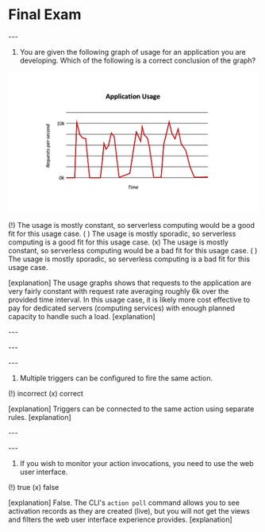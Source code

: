 <!--
#
# Licensed to the Apache Software Foundation (ASF) under one or more
# contributor license agreements.  See the NOTICE file distributed with
# this work for additional information regarding copyright ownership.
# The ASF licenses this file to You under the Apache License, Version 2.0
# (the "License"); you may not use this file except in compliance with
# the License.  You may obtain a copy of the License at
#
#     http://www.apache.org/licenses/LICENSE-2.0
#
# Unless required by applicable law or agreed to in writing, software
# distributed under the License is distributed on an "AS IS" BASIS,
# WITHOUT WARRANTIES OR CONDITIONS OF ANY KIND, either express or implied.
# See the License for the specific language governing permissions and
# limitations under the License.
#
-->

# Final Exam

--- <!-- EX0 -->

1. You are given the following graph of usage for an application you are developing. Which of the following is a correct conclusion of the graph?

![Application Usage Graph](ex0-what-is-serverless/images/101-ex0-review-question-request-graph-1.png)

<!-- <img width="80%" src="/static/101-ex0-review-question-request-graph-2.png"/> -->

(!) The usage is mostly constant, so serverless computing would be a good fit for this usage case.
( ) The usage is mostly sporadic, so serverless computing is a good fit for this usage case.
(x) The usage is mostly constant, so serverless computing would be a bad fit for this usage case.
( ) The usage is mostly sporadic, so serverless computing is a bad fit for this usage case.

[explanation]
The usage graphs shows that requests to the application are very fairly constant with request rate averaging roughly 6k over the provided time interval. In this usage case, it is likely more cost effective to pay for dedicated servers (computing services) with enough planned capacity to handle such a load.
[explanation]


--- <!-- EX1 -->


--- <!-- EX2 -->


--- <!-- EX3 -->
1. Multiple triggers can be configured to fire the same action.

(!) incorrect
(x) correct

[explanation]
Triggers can be connected to the same action using separate rules.
[explanation]

--- <!-- EX4 -->


--- <!-- EX5 -->

1. If you wish to monitor your action invocations, you need to use the web user interface.

(!) true (x) false

[explanation]
False. The CLI's `action poll` command allows you to see activation records as they are created (live), but you will not get the views and filters the web user interface experience provides.
[explanation]

